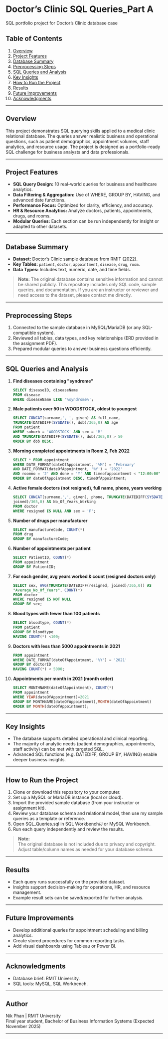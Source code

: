 # Doctor’s Clinic SQL Queries_Part A
SQL portfolio project for Doctor’s Clinic database case

## Table of Contents
1. [Overview](#overview)
2. [Project Features](#project-features)
3. [Database Summary](#database-summary)
4. [Preprocessing Steps](#preprocessing-steps)
5. [SQL Queries and Analysis](#sql-queries-and-analysis)
6. [Key Insights](#key-insights)
7. [How to Run the Project](#how-to-run-the-project)
8. [Results](#results)
9. [Future Improvements](#future-improvements)
10. [Acknowledgments](#acknowledgments)

---

## Overview
This project demonstrates SQL querying skills applied to a medical clinic relational database. The queries answer realistic business and operational questions, such as patient demographics, appointment volumes, staff analytics, and resource usage. The project is designed as a portfolio-ready SQL challenge for business analysts and data professionals.

---

## Project Features
- **SQL Query Design:** 10 real-world queries for business and healthcare analytics.
- **Data Filtering & Aggregation:** Use of WHERE, GROUP BY, HAVING, and advanced date functions.
- **Performance Focus:** Optimized for clarity, efficiency, and accuracy.
- **HR & Resource Analytics:** Analyze doctors, patients, appointments, drugs, and rooms.
- **Modular Queries:** Each section can be run independently for insight or adapted to other datasets.

---

## Database Summary
- **Dataset:** Doctor’s Clinic sample database from RMIT (2022).
- **Key Tables:** `patient`, `doctor`, `appointment`, `disease`, `drug`, `room`.
- **Data Types:** Includes text, numeric, date, and time fields.

> **Note:** The original database contains sensitive information and cannot be shared publicly. This repository includes only SQL code, sample queries, and documentation. If you are an instructor or reviewer and need access to the dataset, please contact me directly.

---

## Preprocessing Steps
1. Connected to the sample database in MySQL/MariaDB (or any SQL-compatible system).
2. Reviewed all tables, data types, and key relationships (ERD provided in the assignment PDF).
3. Prepared modular queries to answer business questions efficiently.

---

## SQL Queries and Analysis

1. **Find diseases containing "syndrome"**
   ```sql
   SELECT diseaseID, diseaseName
   FROM disease
   WHERE diseaseName LIKE '%syndrome%';
   ```

2. **Male patients over 50 in WOODSTOCK, oldest to youngest**   
   ```sql
   SELECT CONCAT(surname,', ', given) AS full_name, 
   TRUNCATE(DATEDIFF(SYSDATE(), dob)/365,0) AS age
   FROM patient 
   WHERE suburb = 'WOODSTOCK' AND sex = 'M'
   AND TRUNCATE(DATEDIFF(SYSDATE(), dob)/365,0) > 50
   ORDER BY dob DESC;
   ```

3. **Morning completed appointments in Room 2, Feb 2022**
   ```sql
   SELECT * FROM appointment
   WHERE DATE_FORMAT(dateOfAppointment, '%M') = 'February'
   AND DATE_FORMAT(dateOfAppointment, '%Y') = '2022'
   AND roomno = '2' AND done = 'Y' AND timeofappointment < "12:00:00"
   ORDER BY dateOfAppointment DESC, timeOfAppointment;
   ```

4. **Active female doctors (not resigned), full name, phone, years working**
   ```sql
   SELECT CONCAT(surname,',', given), phone, TRUNCATE(DATEDIFF(SYSDATE(),
   joined)/365,0) AS No_Of_Years_Working
   FROM doctor
   WHERE resigned IS NULL AND sex = 'F';
   ```

5. **Number of drugs per manufacturer**
   ```sql
   SELECT manufactureCode, COUNT(*)
   FROM drug
   GROUP BY manufactureCode;
   ```

6. **Number of appointments per patient**
   ```sql
   SELECT PatientID, COUNT(*)
   FROM appointment
   GROUP BY PatientID;
   ```

7. **For each gender, avg years worked & count (resigned doctors only)**
   ```sql
   SELECT sex, AVG(TRUNCATE(DATEDIFF(resigned, joined)/365,0)) AS
   "Average_No_Of_Years", COUNT(*)
   FROM doctor
   WHERE resigned IS NOT NULL
   GROUP BY sex;
   ```

8. **Blood types with fewer than 100 patients**
   ```sql
   SELECT bloodtype, COUNT(*)
   FROM patient
   GROUP BY bloodtype
   HAVING COUNT(*) <100;
   ```

9. **Doctors with less than 5000 appointments in 2021**
   ```sql
   FROM appointment
   WHERE DATE_FORMAT(dateOfAppointment, '%Y') = '2021'
   GROUP BY doctorID
   HAVING COUNT(*) < 5000;
   ```

10. **Appointments per month in 2021 (month order)**
    ```sql
    SELECT MONTHNAME(dateOfAppointment), COUNT(*)
    FROM appointment
    WHERE YEAR(dateOfAppointment)=2021
    GROUP BY MONTHNAME(dateOfAppointment),MONTH(dateOfAppointment)
    ORDER BY MONTH(dateOfAppointment);
    ```
    
---
 
## Key Insights
- The database supports detailed operational and clinical reporting.
- The majority of analytic needs (patient demographics, appointments, staff activity) can be met with targeted SQL.
- Advanced SQL functions (e.g. DATEDIFF, GROUP BY, HAVING) enable deeper business insights.

---

## How to Run the Project

1. Clone or download this repository to your computer.
2. Set up a MySQL or MariaDB instance (local or cloud).
3. Import the provided sample database (from your instructor or assignment kit).
4. Review your database schema and relational model, then use my sample queries as a template or reference.
5. Open SQL_Queries.sql in SQL Workbench/J or MySQL Workbench.
6. Run each query independently and review the results.

> **Note:**  
> The original database is not included due to privacy and copyright.  
> Adjust table/column names as needed for your database schema.

---

## Results
- Each query runs successfully on the provided dataset.
- Insights support decision-making for operations, HR, and resource management.
- Example result sets can be saved/exported for further analysis.

---

## Future Improvements
- Develop additional queries for appointment scheduling and billing analytics.
- Create stored procedures for common reporting tasks.
- Add visual dashboards using Tableau or Power BI.

---

## Acknowledgments
- Database brief: RMIT University.
- SQL tools: MySQL, SQL Workbench.
---

## Author

Nik Phan | RMIT University  
Final year student, Bachelor of Business Information Systems (Expected November 2025)

---
    


